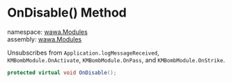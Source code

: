 # OnDisable\(\) Method

namespace: [wawa\.Modules](../../wawa.Modules.md)<br />
assembly: [wawa\.Modules](../../../wawa.Modules.md)

Unsubscribes from `Application.logMessageReceived`, `KMBombModule.OnActivate`,
`KMBombModule.OnPass`, and `KMBombModule.OnStrike`\.

```csharp
protected virtual void OnDisable();
```

